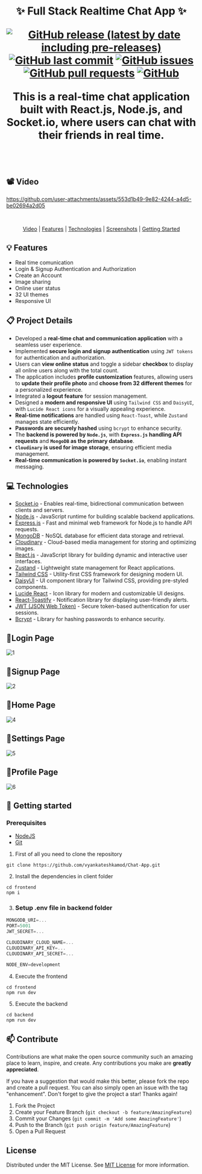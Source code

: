 <h1 align="center" style="font-weight: bold;">✨ Full Stack Realtime Chat App ✨


[![GitHub release (latest by date including pre-releases)](https://img.shields.io/github/v/release/vyankateshkamod/Chat-App?include_prereleases)](https://github.com/vyankateshkamod/Chat-App/releases)
[![GitHub last commit](https://img.shields.io/github/last-commit/vyankateshkamod/Chat-App)](https://github.com/vyankateshkamod/Chat-App/commits/main)
[![GitHub issues](https://img.shields.io/github/issues-raw/vyankateshkamod/Chat-App)](https://github.com/vyankateshkamod/Chat-App/LICENSE)
[![GitHub pull requests](https://img.shields.io/github/issues-pr/vyankateshkamod/Chat-App)](https://github.com/vyankateshkamod/Chat-App/pulls)
[![GitHub](https://img.shields.io/github/license/vyankateshkamod/Chat-App)](https://github.com/vyankateshkamod/Chat-App/blob/main/LICENSE)


<p align="center">This is a real-time chat application built with React.js, Node.js, and Socket.io, where users can chat with their friends in real time.
</p>

<br>
<h2 id="Video">📽️ Video</h2>

https://github.com/user-attachments/assets/553d1b49-9e82-4244-a4d5-be02694a2d05

<br>

<p align="center">
<a href="#Video">Video</a> |
<a href="#Features">Features</a> |
<a href="#technologies">Technologies</a> |
<a href="#Screenshots">Screenshots</a> |
<a href="#started">Getting Started</a>
</p>

<h2 id="Features">💡 Features</h2>

- Real time comunication
- Login & Signup Authentication and Authorization
- Create an Account
- Image sharing
- Online user status
- 32 UI themes
- Responsive UI

<h2 id="Project Details">📋 Project Details</h2>


- Developed a **real-time chat and communication application** with a seamless user experience.  
- Implemented **secure login and signup authentication** using ```JWT tokens``` for authentication and authorization.  
- Users can **view online status** and toggle a sidebar **checkbox** to display all online users along with the total count.  
- The application includes **profile customization** features, allowing users to **update their profile photo** and **choose from 32 different themes** for a personalized experience.  
- Integrated a **logout feature** for session management.  
- Designed a **modern and responsive UI** using ```Tailwind CSS``` and ```DaisyUI```, with ```Lucide React icons``` for a visually appealing experience.  
- **Real-time notifications** are handled using ```React-Toast```, while ```Zustand``` manages state efficiently.  
- **Passwords are securely hashed** using ```bcrypt``` to enhance security.  
- The **backend is powered by ```Node.js```**, with **```Express.js``` handling API requests** and **```MongoDB``` as the primary database**.  
- **```Cloudinary``` is used for image storage**, ensuring efficient media management.  
- **Real-time communication is powered by ```Socket.io```**, enabling instant messaging.  

<h2 id="technologies">💻 Technologies</h2>

- [Socket.io](https://socket.io/) - Enables real-time, bidirectional communication between clients and servers.  
- [Node.js](https://nodejs.org/) - JavaScript runtime for building scalable backend applications.  
- [Express.js](https://expressjs.com/) - Fast and minimal web framework for Node.js to handle API requests.  
- [MongoDB](https://www.mongodb.com/) - NoSQL database for efficient data storage and retrieval.  
- [Cloudinary](https://cloudinary.com/) - Cloud-based media management for storing and optimizing images.  
- [React.js](https://react.dev/) - JavaScript library for building dynamic and interactive user interfaces.  
- [Zustand](https://github.com/pmndrs/zustand) - Lightweight state management for React applications.  
- [Tailwind CSS](https://tailwindcss.com/) - Utility-first CSS framework for designing modern UI.  
- [DaisyUI](https://daisyui.com/) - UI component library for Tailwind CSS, providing pre-styled components.  
- [Lucide React](https://lucide.dev/) - Icon library for modern and customizable UI designs.  
- [React-Toastify](https://fkhadra.github.io/react-toastify/) - Notification library for displaying user-friendly alerts.  
- [JWT (JSON Web Token)](https://jwt.io/) - Secure token-based authentication for user sessions.  
- [Bcrypt](https://www.npmjs.com/package/bcrypt) - Library for hashing passwords to enhance security.  


## 🚀Login Page
![1](https://github.com/vyankateshkamod/Project-Assests/blob/main/Chat-App/Screenshots/Screenshot%202025-02-24%20232817.png?raw=true)

## 🚀Signup Page
![2](https://raw.githubusercontent.com/vyankateshkamod/Project-Assests/refs/heads/main/Chat-App/Screenshots/Screenshot%202025-02-24%20232732.png)

## 🚀Home Page
![4](https://github.com/vyankateshkamod/Project-Assests/blob/main/Chat-App/Screenshots/Screenshot%202025-02-24%20232948.png?raw=true)

## 🚀Settings Page
![5](https://github.com/vyankateshkamod/Project-Assests/blob/main/Chat-App/Screenshots/Screenshot%202025-02-24%20233037.png?raw=true)

## 🚀Profile Page
![6](https://github.com/vyankateshkamod/Project-Assests/blob/main/Chat-App/Screenshots/Screenshot%202025-02-24%20233120.png?raw=true)




<h2 id="started">🚀 Getting started</h2>

 
<h3>Prerequisites</h3>

- [NodeJS](https://nodejs.org/en/download/package-manager)
- [Git](https://www.git-scm.com/download/win)
 

1. First of all you need to clone the repository
```shell
git clone https://github.com/vyankateshkamod/Chat-App.git
```
2. Install the dependencies in client folder
```shell
cd frontend
npm i
```

3. ### Setup .env file in backend folder

```js
MONGODB_URI=...
PORT=5001
JWT_SECRET=...

CLOUDINARY_CLOUD_NAME=...
CLOUDINARY_API_KEY=...
CLOUDINARY_API_SECRET=...

NODE_ENV=development
```

4. Execute the frontend
```shell
cd frontend
npm run dev
```
5. Execute the backend
```shell
cd backend
npm run dev
```

<h2 id="contribute">📫 Contribute</h2>

Contributions are what make the open source community such an amazing place to learn, inspire, and create. Any contributions you make are **greatly appreciated**.

If you have a suggestion that would make this better, please fork the repo and create a pull request. You can also simply open an issue with the tag "enhancement".
Don't forget to give the project a star! Thanks again!

1. Fork the Project
2. Create your Feature Branch (`git checkout -b feature/AmazingFeature`)
3. Commit your Changes (`git commit -m 'Add some AmazingFeature'`)
4. Push to the Branch (`git push origin feature/AmazingFeature`)
5. Open a Pull Request

## License

Distributed under the MIT License. See [MIT License](https://opensource.org/licenses/MIT) for more information.









